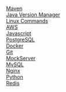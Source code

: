 [Maven](src/maven.md) \
[Java Version Manager](src/java.md) \
[Linux Commands](src/linux.md) \
[AWS](src/aws.md) \
[Javascript](src/javascript.md) \
[PostgreSQL](src/postgresql.md) \
[Docker](src/docker.md) \
[Git](src/git.md) \
[MockServer](src/mockserver.md) \
[MySQL](src/mysql.md) \
[Nginx](src/nginx.md) \
[Python](src/python.md) \
[Redis](src/Redis.md)
